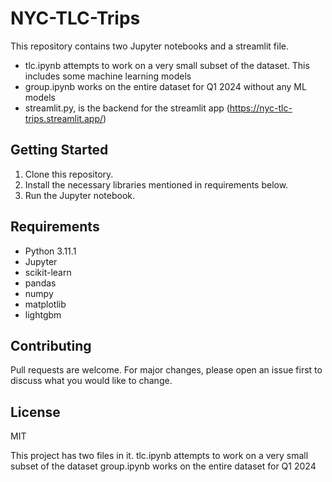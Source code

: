 # NYC-TLC-Trips

This repository contains two Jupyter notebooks and a streamlit file.
- tlc.ipynb attempts to work on a very small subset of the dataset. This includes some machine learning models
- group.ipynb works on the entire dataset for Q1 2024 without any ML models
- streamlit.py, is the backend for the streamlit app (https://nyc-tlc-trips.streamlit.app/)

## Getting Started

1. Clone this repository.
2. Install the necessary libraries mentioned in requirements below.
3. Run the Jupyter notebook.

## Requirements

- Python 3.11.1
- Jupyter
- scikit-learn
- pandas
- numpy
- matplotlib
- lightgbm

## Contributing

Pull requests are welcome. For major changes, please open an issue first to discuss what you would like to change.

## License

MIT
 
 
 
This project has two files in it. 
tlc.ipynb attempts to work on a very small subset of the dataset
group.ipynb works on the entire dataset for Q1 2024
